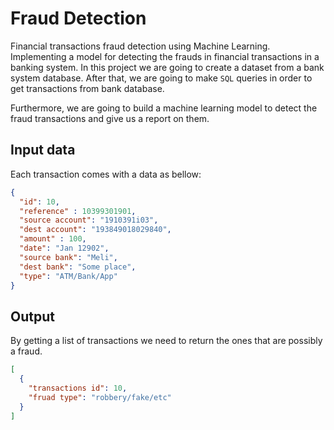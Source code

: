 # Fraud Detection

Financial transactions fraud detection using Machine Learning. Implementing
a model for detecting the frauds in financial transactions in a banking system.
In this project we are going to create a dataset from a bank system database. After that,
we are going to make ```SQL``` queries in order to get transactions from bank database.

Furthermore, we are going to build a machine learning model to detect the fraud transactions and
give us a report on them.

## Input data

Each transaction comes with a data as bellow:

```json
{
  "id": 10,
  "reference" : 10399301901,
  "source account": "1910391i03",
  "dest account": "193849018029840",
  "amount" : 100,
  "date": "Jan 12902",
  "source bank": "Meli",
  "dest bank": "Some place",
  "type": "ATM/Bank/App"
}
```

## Output

By getting a list of transactions we need to return the ones that are possibly a fraud.

```json
[
  {
    "transactions id": 10,
    "fruad type": "robbery/fake/etc" 
  }
]
```
